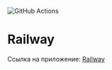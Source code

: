 ![GitHub Actions](https://github.com/GCV-VL/rails-project-64/actions/workflows/hexlet-check.yml/badge.svg)

# Railway
Ссылка на приложение: [Railway](https://lively-ladybug-production.up.railway.app/)